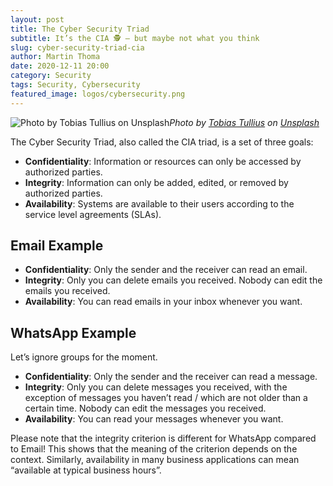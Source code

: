 ```yaml
---
layout: post
title: The Cyber Security Triad
subtitle: It’s the CIA 🕵 — but maybe not what you think
slug: cyber-security-triad-cia
author: Martin Thoma
date: 2020-12-11 20:00
category: Security
tags: Security, Cybersecurity
featured_image: logos/cybersecurity.png
---
```

![Photo by [Tobias Tullius](https://unsplash.com/@tobiastu?utm_source=medium&utm_medium=referral) on [Unsplash](https://unsplash.com?utm_source=medium&utm_medium=referral)](https://cdn-images-1.medium.com/max/9824/0*y0XhVZB7bT94OK4T)*Photo by [Tobias Tullius](https://unsplash.com/@tobiastu?utm_source=medium&utm_medium=referral) on [Unsplash](https://unsplash.com?utm_source=medium&utm_medium=referral)*

The Cyber Security Triad, also called the CIA triad, is a set of three goals:

* **Confidentiality**: Information or resources can only be accessed by
  authorized parties.
* **Integrity**: Information can only be added, edited, or removed by
  authorized parties.
* **Availability**: Systems are available to their users according to the
  service level agreements (SLAs).

## Email Example

* **Confidentiality**: Only the sender and the receiver can read an email.
* **Integrity**: Only you can delete emails you received. Nobody can edit the
  emails you received.
* **Availability**: You can read emails in your inbox whenever you want.

## WhatsApp Example

Let’s ignore groups for the moment.

* **Confidentiality**: Only the sender and the receiver can read a message.
* **Integrity**: Only you can delete messages you received, with the exception
  of messages you haven’t read / which are not older than a certain time.
  Nobody can edit the messages you received.
* **Availability**: You can read your messages whenever you want.

Please note that the integrity criterion is different for WhatsApp compared to
Email! This shows that the meaning of the criterion depends on the context.
Similarly, availability in many business applications can mean “available at
typical business hours”.

